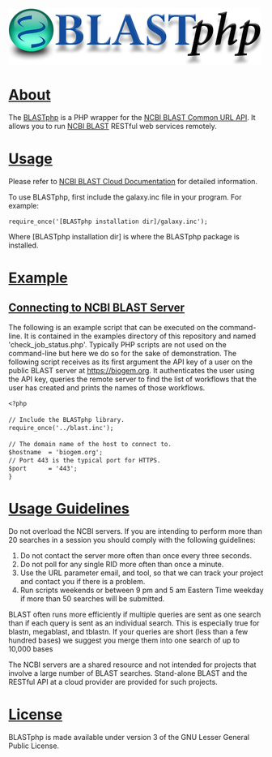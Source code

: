 ![alt tag](https://raw.githubusercontent.com/AshokHub/BLASTphp/misc/BLASTphp_Logo_500px.png)
    
# [About](https://github.com/AshokHub/BLASTphp/blob/master/README.md)
The [BLASTphp](https://github.com/AshokHub/BLASTphp) is a PHP wrapper for the [NCBI BLAST Common URL API](https://ncbi.github.io/blast-cloud/dev/api.html). It allows you to run [NCBI BLAST](https://blast.ncbi.nlm.nih.gov/Blast.cgi) RESTful web services remotely.

# [Usage](https://ncbi.github.io/blast-cloud/doc/running-web-blast.html)
Please refer to [NCBI BLAST Cloud Documentation](https://ncbi.github.io/blast-cloud/) for detailed information.

To use BLASTphp, first include the galaxy.inc file in your program.  For example:

    require_once('[BLASTphp installation dir]/galaxy.inc');

Where [BLASTphp installation dir] is where the BLASTphp package is installed. 

# [Example](https://github.com/AshokHub/BLASTphp#example)
## [Connecting to NCBI BLAST Server](https://github.com/AshokHub/BLASTphp#connecting-to-an-existing-galaxy-server)
The following is an example script that can be executed on the command-line. It is contained in the examples directory of this repository and named 'check_job_status.php'.  Typically PHP scripts are not used on the command-line but here we do so for the sake of demonstration.  The following script receives as its first argument the API key of a user on the public BLAST server at https://biogem.org.  It authenticates the user using the API key, queries the remote server to find the list of workflows that the user has created and prints the names of those workflows.

    <?php
    
    // Include the BLASTphp library.
    require_once('../blast.inc');
    
    // The domain name of the host to connect to.
    $hostname  = 'biogem.org';
    // Port 443 is the typical port for HTTPS.
    $port      = '443';
    }

# [Usage Guidelines](https://blast.ncbi.nlm.nih.gov/Blast.cgi?CMD=Web&PAGE_TYPE=BlastDocs&DOC_TYPE=DeveloperInfo)
Do not overload the NCBI servers. If you are intending to perform more than 20 searches in a session you should comply with the following guidelines:

1. Do not contact the server more often than once every three seconds.
2. Do not poll for any single RID more often than once a minute.
3. Use the URL parameter email, and tool, so that we can track your project and contact you if there is a problem.
4. Run scripts weekends or between 9 pm and 5 am Eastern Time weekday if more than 50 searches will be submitted.

BLAST often runs more efficiently if multiple queries are sent as one search than if each query is sent as an individual search. This is especially true for blastn, megablast, and tblastn. If your queries are short (less than a few hundred bases) we suggest you merge them into one search of up to 10,000 bases

The NCBI servers are a shared resource and not intended for projects that involve a large number of BLAST searches. Stand-alone BLAST and the RESTful API at a cloud provider are provided for such projects.
	
# [License](https://github.com/AshokHub/BLASTphp/blob/master/LICENSE)
BLASTphp is made available under version 3 of the GNU Lesser General Public License.
